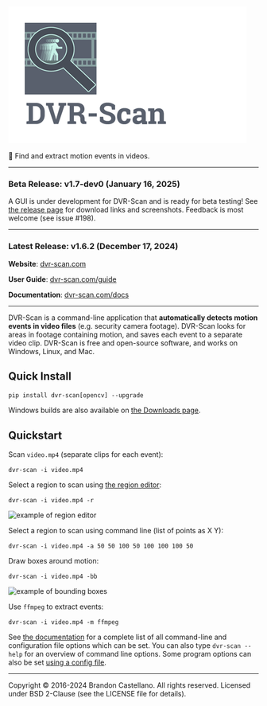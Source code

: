 ![DVR-Scan Logo](https://raw.githubusercontent.com/Breakthrough/DVR-Scan/main/docs/assets/dvr-scan-logo.png)

:vhs: Find and extract motion events in videos.

------------------------------------------------

### Beta Release: v1.7-dev0 (January 16, 2025)

A GUI is under development for DVR-Scan and is ready for beta testing!  See [the release page](https://github.com/Breakthrough/DVR-Scan/releases/tag/v1.7-dev0) for download links and screenshots.  Feedback is most welcome (see issue #198).

------------------------------------------------

### Latest Release: v1.6.2 (December 17, 2024)

**Website**: [dvr-scan.com](https://www.dvr-scan.com)

**User Guide**: [dvr-scan.com/guide](https://www.dvr-scan.com/guide/)

**Documentation**: [dvr-scan.com/docs](https://www.dvr-scan.com/docs/)

------------------------------------------------------

DVR-Scan is a command-line application that **automatically detects motion events in video files** (e.g. security camera footage).  DVR-Scan looks for areas in footage containing motion, and saves each event to a separate video clip.  DVR-Scan is free and open-source software, and works on Windows, Linux, and Mac.

## Quick Install

    pip install dvr-scan[opencv] --upgrade

Windows builds are also available on [the Downloads page](https://www.dvr-scan.com/download/).

## Quickstart

Scan `video.mp4` (separate clips for each event):

    dvr-scan -i video.mp4

Select a region to scan using [the region editor](https://www.dvr-scan.com/guide/):

    dvr-scan -i video.mp4 -r

<img alt="example of region editor" src="https://raw.githubusercontent.com/Breakthrough/DVR-Scan/releases/1.6/docs/assets/region-editor-mask.jpg" width="480"/>

Select a region to scan using command line (list of points as X Y):

    dvr-scan -i video.mp4 -a 50 50 100 50 100 100 100 50

Draw boxes around motion:

    dvr-scan -i video.mp4 -bb

<img alt="example of bounding boxes" src="https://raw.githubusercontent.com/Breakthrough/DVR-Scan/releases/1.6/docs/assets/bounding-box.gif" width="480"/>

Use `ffmpeg` to extract events:

    dvr-scan -i video.mp4 -m ffmpeg

See [the documentation](https://www.dvr-scan.com/docs) for a complete list of all command-line and configuration file options which can be set. You can also type `dvr-scan --help` for an overview of command line options. Some program options can also be set [using a config file](https://www.dvr-scan.com/docs/#config-file).

------------------------------------------------

Copyright © 2016-2024 Brandon Castellano. All rights reserved.
Licensed under BSD 2-Clause (see the LICENSE file for details).
